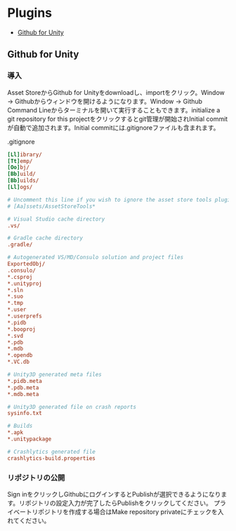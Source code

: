 # Plugins

* [Github for Unity](#github-for-unity)

## Github for Unity

### 導入

Asset StoreからGithub for Unityをdownloadし、importをクリック。Window -> Githubからウィンドウを開けるようになります。Window -> Github Command Lineからターミナルを開いて実行することもできます。initialize a git repository for this projectをクリックするとgit管理が開始されInitial commitが自動で追加されます。Initial commitには.gitignoreファイルも含まれます。

.gitignore
```ini
[Ll]ibrary/
[Tt]emp/
[Oo]bj/
[Bb]uild/
[Bb]uilds/
[Ll]ogs/

# Uncomment this line if you wish to ignore the asset store tools plugin
# [Aa]ssets/AssetStoreTools*

# Visual Studio cache directory
.vs/

# Gradle cache directory
.gradle/

# Autogenerated VS/MD/Consulo solution and project files
ExportedObj/
.consulo/
*.csproj
*.unityproj
*.sln
*.suo
*.tmp
*.user
*.userprefs
*.pidb
*.booproj
*.svd
*.pdb
*.mdb
*.opendb
*.VC.db

# Unity3D generated meta files
*.pidb.meta
*.pdb.meta
*.mdb.meta

# Unity3D generated file on crash reports
sysinfo.txt

# Builds
*.apk
*.unitypackage

# Crashlytics generated file
crashlytics-build.properties
```

### リポジトリの公開

Sign inをクリックしGithubにログインするとPublishが選択できるようになります。リポジトリの設定入力が完了したらPublishをクリックしてください。
プライベートリポジトリを作成する場合はMake repository privateにチェックを入れてください。
